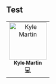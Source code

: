 ## Test

<!-- ALL-CONTRIBUTORS-LIST:START - Do not remove or modify this section -->
<!-- prettier-ignore -->
<table>
  <tr>
    <td align="center"><a href="https://github.com/js-kyle"><img src="https://avatars3.githubusercontent.com/u/23022619?v=4" width="100px;" alt="Kyle Martin"/><br /><sub><b>Kyle Martin</b></sub></a><br /><a href="https://github.com/goldbergyoni/nodebestpractices/commits?author=js-kyle" title="Code">💻</a></td>
  </tr>
</table>

<!-- ALL-CONTRIBUTORS-LIST:END -->
